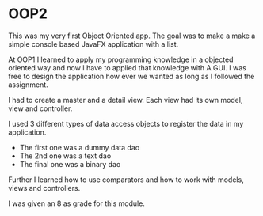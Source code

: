# OOP2
This was my very first Object Oriented app.
The goal was to make a make a simple console based JavaFX application with a list.

At OOP1 I learned to apply my programming knowledge in a objected oriented way and now I have to applied that knowledge with A GUI.
I was free to design the application how ever we wanted as long as I followed the assignment.

I had to create a master and a detail view. Each view had its own model, view and controller.

I used 3 different types of data access objects to register the data in my application.
- The first one was a dummy data dao
- The 2nd one was a text dao
- The final one was a binary dao

Further I learned how to use comparators and how to work with models, views and controllers.

I was given an 8 as grade for this module.
